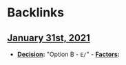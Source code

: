 
# Backlinks
## [January 31st, 2021](<January 31st, 2021.md>)
- **[Decision](<Decision.md>):** "Option B - `E/`"
            - **[Factors](<Factors.md>):**

